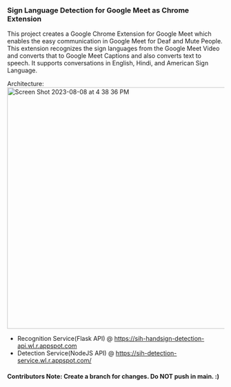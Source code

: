 ### Sign Language Detection for Google Meet as Chrome Extension

This project creates a Google Chrome Extension for Google Meet which enables the easy communication in Google Meet for Deaf and Mute People. This extension recognizes the sign languages from the Google Meet Video and converts that to Google Meet Captions and also converts text to speech. It supports conversations in English, Hindi, and American Sign Language.

Architecture: 
<br />
<img width="561" alt="Screen Shot 2023-08-08 at 4 38 36 PM" src="https://github.com/DiveshHariani/SignLanguageExtension/assets/56154666/0b364447-0a47-4462-80fd-720a10f8438f">

- Recognition Service(Flask API) @ https://sih-handsign-detection-api.wl.r.appspot.com
- Detection Service(NodeJS API) @ https://sih-detection-service.wl.r.appspot.com/

#### Contributors Note: Create a branch for changes. Do NOT push in main. :)
